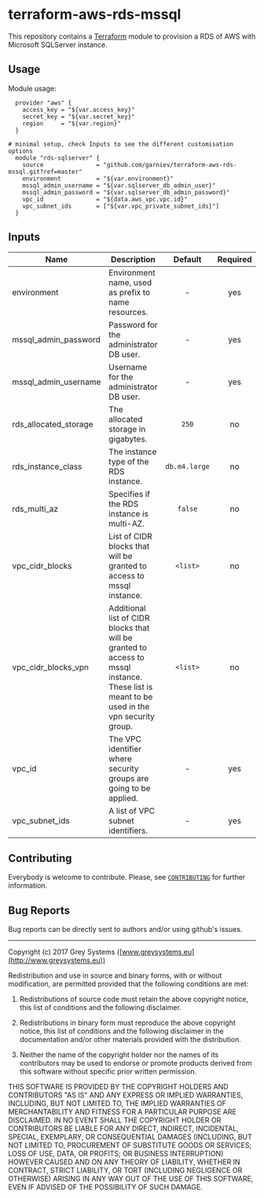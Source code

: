 # terraform-aws-rds-mssql

This repository contains a [Terraform](https://terraform.io/) module to provision a RDS of AWS with Microsoft SQLServer instance.


Usage
--------
Module usage:

      provider "aws" {
        access_key = "${var.access_key}"
        secret_key = "${var.secret_key}"
        region     = "${var.region}"
      }

    # minimal setup, check Inputs to see the different customisation options
      module "rds-sqlserver" {
        source               = "github.com/garniev/terraform-aws-rds-mssql.git?ref=master"
        environment          = "${var.environment}"
        mssql_admin_username = "${var.sqlserver_db_admin_user}"
        mssql_admin_password = "${var.sqlserver_db_admin_password}"
        vpc_id               = "${data.aws_vpc.vpc.id}"
        vpc_subnet_ids       = ["${var.vpc_private_subnet_ids}"]
      }

Inputs
---------

  | Name | Description | Default | Required |
  |------|-------------|:-----:|:-----:|
  | environment | Environment name, used as prefix to name resources. | - | yes |
  | mssql_admin_password | Password for the administrator DB user. | - | yes |
  | mssql_admin_username | Username for the administrator DB user. | - | yes |
  | rds_allocated_storage | The allocated storage in gigabytes. | `250` | no |
  | rds_instance_class | The instance type of the RDS instance. | `db.m4.large` | no |
  | rds_multi_az | Specifies if the RDS instance is multi-AZ. | `false` | no |
  | vpc_cidr_blocks | List of CIDR blocks that will be granted to access to mssql instance. | `<list>` | no |
  | vpc_cidr_blocks_vpn | Additional list of CIDR blocks that will be granted to access to mssql instance. These list is meant to be used in the vpn security group. | `<list>` | no |
  | vpc_id | The VPC identifier where security groups are going to be applied. | - | yes |
  | vpc_subnet_ids | A list of VPC subnet identifiers. | - | yes |


Contributing
------------
Everybody is welcome to contribute. Please, see [`CONTRIBUTING`][contrib] for further information.

[contrib]: CONTRIBUTING.md

Bug Reports
-----------

Bug reports can be directly sent to authors and/or using github's issues.


-------

Copyright (c) 2017 Grey Systems ([www.greysystems.eu](http://www.greysystems.eu))

Redistribution and use in source and binary forms, with or without modification, are permitted provided that the following conditions are met:

1. Redistributions of source code must retain the above copyright notice, this list of conditions and the following disclaimer.

2. Redistributions in binary form must reproduce the above copyright notice, this list of conditions and the following disclaimer in the documentation and/or other materials provided with the distribution.

3. Neither the name of the copyright holder nor the names of its contributors may be used to endorse or promote products derived from this software without specific prior written permission.

THIS SOFTWARE IS PROVIDED BY THE COPYRIGHT HOLDERS AND CONTRIBUTORS "AS IS" AND ANY EXPRESS OR IMPLIED WARRANTIES, INCLUDING, BUT NOT LIMITED TO, THE IMPLIED WARRANTIES OF MERCHANTABILITY AND FITNESS FOR A PARTICULAR PURPOSE ARE DISCLAIMED. IN NO EVENT SHALL THE COPYRIGHT HOLDER OR CONTRIBUTORS BE LIABLE FOR ANY DIRECT, INDIRECT, INCIDENTAL, SPECIAL, EXEMPLARY, OR CONSEQUENTIAL DAMAGES (INCLUDING, BUT NOT LIMITED TO, PROCUREMENT OF SUBSTITUTE GOODS OR SERVICES; LOSS OF USE, DATA, OR PROFITS; OR BUSINESS INTERRUPTION) HOWEVER CAUSED AND ON ANY THEORY OF LIABILITY, WHETHER IN CONTRACT, STRICT LIABILITY, OR TORT (INCLUDING NEGLIGENCE OR OTHERWISE) ARISING IN ANY WAY OUT OF THE USE OF THIS SOFTWARE, EVEN IF ADVISED OF THE POSSIBILITY OF SUCH DAMAGE.
